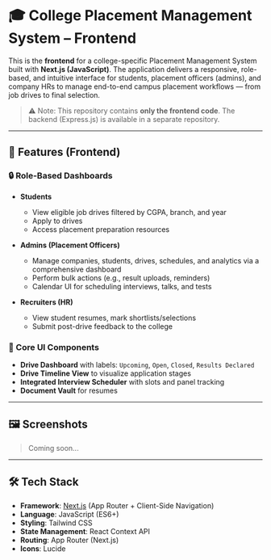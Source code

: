 # 🎓 College Placement Management System – Frontend

This is the **frontend** for a college-specific Placement Management System built with **Next.js (JavaScript)**. The application delivers a responsive, role-based, and intuitive interface for students, placement officers (admins), and company HRs to manage end-to-end campus placement workflows — from job drives to final selection.

> ⚠️ Note: This repository contains **only the frontend code**. The backend (Express.js) is available in a separate repository.

---

## 🚀 Features (Frontend)

### 🔒 Role-Based Dashboards
- **Students**
  - View eligible job drives filtered by CGPA, branch, and year
  - Apply to drives
  - Access placement preparation resources

- **Admins (Placement Officers)**
  - Manage companies, students, drives, schedules, and analytics via a comprehensive dashboard
  - Perform bulk actions (e.g., result uploads, reminders)
  - Calendar UI for scheduling interviews, talks, and tests

- **Recruiters (HR)**
  - View student resumes, mark shortlists/selections
  - Submit post-drive feedback to the college

### 🧩 Core UI Components
- **Drive Dashboard** with labels: `Upcoming`, `Open`, `Closed`, `Results Declared`
- **Drive Timeline View** to visualize application stages
- **Integrated Interview Scheduler** with slots and panel tracking
- **Document Vault** for resumes

---

## 🖼️ Screenshots

> Coming soon...

---

## 🛠️ Tech Stack

- **Framework**: [Next.js](https://nextjs.org/) (App Router + Client-Side Navigation)
- **Language**: JavaScript (ES6+)
- **Styling**: Tailwind CSS
- **State Management**: React Context API
- **Routing**: App Router (Next.js)
- **Icons**: Lucide
